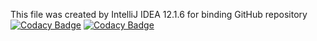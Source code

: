 This file was created by IntelliJ IDEA 12.1.6 for binding GitHub repository
[![Codacy Badge](https://api.codacy.com/project/badge/Grade/cceee69d017b407b86954857a5385897)](https://app.codacy.com/manual/ProtoCode28/Fowler?utm_source=github.com&utm_medium=referral&utm_content=ProtoCode28/Fowler&utm_campaign=Badge_Grade_Dashboard)
[![Codacy Badge](https://app.codacy.com/project/badge/Grade/278fa248faec492d86846a7df2791c78)](https://www.codacy.com/manual/ProtoCode28/Fowler?utm_source=github.com&amp;utm_medium=referral&amp;utm_content=ProtoCode28/Fowler&amp;utm_campaign=Badge_Grade)
